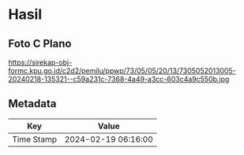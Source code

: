 # Hasil

## Foto C Plano

https://sirekap-obj-formc.kpu.go.id/c2d2/pemilu/ppwp/73/05/05/20/13/7305052013005-20240218-135321--c59a231c-7368-4a49-a3cc-603c4a9c550b.jpg


## Metadata

| Key        | Value               |
| ---------- | ------------------- |
| Time Stamp | 2024-02-19 06:16:00 |



